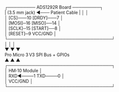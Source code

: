 ┌───────── ADS1292R Board ─────────┐         
| (3.5 mm jack) ◄─── Patient Cable |
│                                  │         
│  [CS]───10      [DRDY]───7       │         
│  [MOSI]─16      [MISO]──14       │         
│  [SCLK]─15      [START]──8       │         
│  [RESET]─9      VCC/GND          │         
└──────────────────────────────────┘         
        │      │        │                      
        ▼      ▼        ▼                      
Pro Micro 3 V3  SPI Bus + GPIOs              
        ▲      ▲        ▲                      
┌──────────────────────────────────┐         
│          HM‑10 Module            │         
│  RXD◄────1      TXD────0         │         
│  VCC/GND                         │         
└──────────────────────────────────┘         
